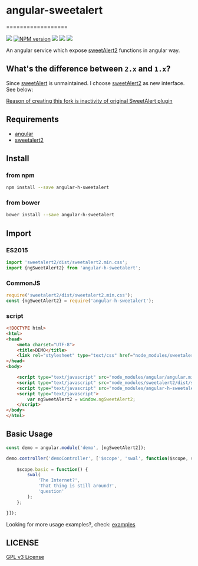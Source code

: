 # angular-sweetalert #
==================

![][bower-url]
[![NPM version][npm-image]][npm-url]
![][david-url]
![][dt-url]
![][license-url]

An angular service which expose [sweetAlert2](sweetalert2-url) functions in angular way.

## What's the difference between `2.x` and `1.x`? ##

Since [sweetAlert](https://github.com/t4t5/sweetalert) is unmaintained. I choose [sweetAlert2](https://github.com/limonte/sweetalert2) as new interface. See below:

[Reason of creating this fork is inactivity of original SweetAlert plugin](http://stackoverflow.com/a/27842854/1331425)

## Requirements ##

- [angular][angular-url]
- [sweetalert2][sweetalert2-url]

## Install ##

### from npm ###

```bash
npm install --save angular-h-sweetalert
```

### from bower ###

```bash
bower install --save angular-h-sweetalert
```

## Import ##

### ES2015 ###

```javascript
import 'sweetalert2/dist/sweetalert2.min.css';
import {ngSweetAlert2} from 'angular-h-sweetalert';
```

### CommonJS ###

```javascript
require('sweetalert2/dist/sweetalert2.min.css');
const {ngSweetAlert2} = require('angular-h-sweetalert');
```

### script ###

```html
<!DOCTYPE html>
<html>
<head>
    <meta charset="UTF-8">
    <title>DEMO</title>
    <link rel="stylesheet" type="text/css" href="node_modules/sweetalert2/dist/sweetalert2.min.css">
</head>
<body>

    <script type="text/javascript" src="node_modules/angular/angular.min.js"></script>
    <script type="text/javascript" src="node_modules/sweetalert2/dist/sweetalert2.min.js"></script>
    <script type="text/javascript" src="node_modules/angular-h-sweetalert/dist/ngSweetAlert2.min.js"></script>
    <script type="text/javascript">
        var ngSweetAlert2 = window.ngSweetAlert2;
    </script>
</body>
</html>
```



## Basic Usage ##

```javascript
const demo = angular.module('demo', [ngSweetAlert2]);

demo.controller('demoController', ['$scope', 'swal', function($scope, swal) {
    
    $scope.basic = function() {
        swal(
            'The Internet?',
            'That thing is still around?',
            'question'
        );
    };

}]);
```

Looking for more usage examples?, check: [examples](https://leftstick.github.io/angular-sweetalert/)



## LICENSE ##

[GPL v3 License](https://raw.githubusercontent.com/leftstick/angular-sweetalert/master/LICENSE)

[angular-url]: https://angularjs.org/
[sweetalert2-url]: https://github.com/limonte/sweetalert2

[bower-url]: https://img.shields.io/bower/v/angular-h-sweetalert.svg
[npm-url]: https://npmjs.org/package/angular-h-sweetalert
[npm-image]: https://badge.fury.io/js/angular-h-sweetalert.png
[david-url]: https://david-dm.org/leftstick/angular-h-sweetalert.png
[dt-url]:https://img.shields.io/npm/dt/angular-h-sweetalert.svg
[license-url]:https://img.shields.io/npm/l/angular-h-sweetalert.svg
